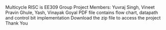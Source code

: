 Multicycle RISC is EE309 Group Project
Members: Yuvraj Singh, Vineet Pravin Ghule, Yash, Vinayak Goyal
PDF file contains flow chart, datapath and control bit implementation
Download the zip file to access the project
Thank You
